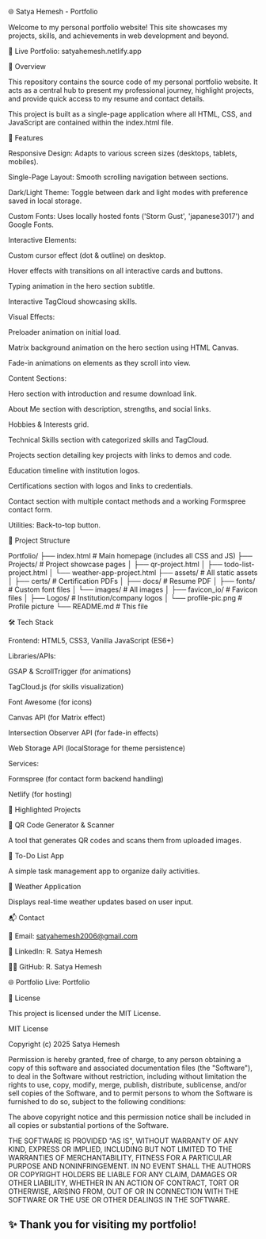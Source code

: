 🌐 Satya Hemesh - Portfolio

Welcome to my personal portfolio website!
This site showcases my projects, skills, and achievements in web development and beyond.

🔗 Live Portfolio: satyahemesh.netlify.app

📖 Overview

This repository contains the source code of my personal portfolio website.
It acts as a central hub to present my professional journey, highlight projects, and provide quick access to my resume and contact details.

This project is built as a single-page application where all HTML, CSS, and JavaScript are contained within the index.html file.

🚀 Features

Responsive Design: Adapts to various screen sizes (desktops, tablets, mobiles).

Single-Page Layout: Smooth scrolling navigation between sections.

Dark/Light Theme: Toggle between dark and light modes with preference saved in local storage.

Custom Fonts: Uses locally hosted fonts ('Storm Gust', 'japanese3017') and Google Fonts.

Interactive Elements:

Custom cursor effect (dot & outline) on desktop.

Hover effects with transitions on all interactive cards and buttons.

Typing animation in the hero section subtitle.

Interactive TagCloud showcasing skills.

Visual Effects:

Preloader animation on initial load.

Matrix background animation on the hero section using HTML Canvas.

Fade-in animations on elements as they scroll into view.

Content Sections:

Hero section with introduction and resume download link.

About Me section with description, strengths, and social links.

Hobbies & Interests grid.

Technical Skills section with categorized skills and TagCloud.

Projects section detailing key projects with links to demos and code.

Education timeline with institution logos.

Certifications section with logos and links to credentials.

Contact section with multiple contact methods and a working Formspree contact form.

Utilities: Back-to-top button.

📂 Project Structure

Portfolio/
├── index.html                  # Main homepage (includes all CSS and JS)
├── Projects/                   # Project showcase pages
│   ├── qr-project.html
│   ├── todo-list-project.html
│   └── weather-app-project.html
├── assets/                     # All static assets
│   ├── certs/                # Certification PDFs
│   ├── docs/                 # Resume PDF
│   ├── fonts/                # Custom font files
│   └── images/                 # All images
│       ├── favicon_io/       # Favicon files
│       ├── Logos/            # Institution/company logos
│       └── profile-pic.png   # Profile picture
└── README.md                   # This file


🛠️ Tech Stack

Frontend: HTML5, CSS3, Vanilla JavaScript (ES6+)

Libraries/APIs:

GSAP & ScrollTrigger (for animations)

TagCloud.js (for skills visualization)

Font Awesome (for icons)

Canvas API (for Matrix effect)

Intersection Observer API (for fade-in effects)

Web Storage API (localStorage for theme persistence)

Services:

Formspree (for contact form backend handling)

Netlify (for hosting)

📑 Highlighted Projects

🔹 QR Code Generator & Scanner

A tool that generates QR codes and scans them from uploaded images.

🔹 To-Do List App

A simple task management app to organize daily activities.

🔹 Weather Application

Displays real-time weather updates based on user input.

📬 Contact

📧 Email: satyahemesh2006@gmail.com

💼 LinkedIn: R. Satya Hemesh

👨‍💻 GitHub: R. Satya Hemesh

🌐 Portfolio Live: Portfolio

📜 License

This project is licensed under the MIT License.


MIT License

Copyright (c) 2025 Satya Hemesh

Permission is hereby granted, free of charge, to any person obtaining a copy
of this software and associated documentation files (the "Software"), to deal
in the Software without restriction, including without limitation the rights
to use, copy, modify, merge, publish, distribute, sublicense, and/or sell
copies of the Software, and to permit persons to whom the Software is
furnished to do so, subject to the following conditions:

The above copyright notice and this permission notice shall be included in all
copies or substantial portions of the Software.

THE SOFTWARE IS PROVIDED "AS IS", WITHOUT WARRANTY OF ANY KIND, EXPRESS OR
IMPLIED, INCLUDING BUT NOT LIMITED TO THE WARRANTIES OF MERCHANTABILITY,
FITNESS FOR A PARTICULAR PURPOSE AND NONINFRINGEMENT. IN NO EVENT SHALL THE
AUTHORS OR COPYRIGHT HOLDERS BE LIABLE FOR ANY CLAIM, DAMAGES OR OTHER
LIABILITY, WHETHER IN AN ACTION OF CONTRACT, TORT OR OTHERWISE, ARISING FROM,
OUT OF OR IN CONNECTION WITH THE SOFTWARE OR THE USE OR OTHER DEALINGS IN THE
SOFTWARE.




✨ Thank you for visiting my portfolio! 
---